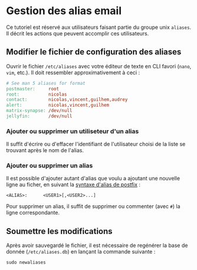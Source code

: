 Gestion des alias email
=======================

Ce tutoriel est réservé aux utilisateurs faisant partie du groupe unix `aliases`.
Il décrit les actions que peuvent accomplir ces utilisateurs.

Modifier le fichier de configuration des aliases
------------------------------------------------

Ouvrir le fichier `/etc/aliases` avec votre éditeur de texte en CLI favori
(`nano`, `vim`, etc.).
Il doit ressembler approximativement à ceci :

```Makefile
# See man 5 aliases for format
postmaster:     root
root:           nicolas
contact:        nicolas,vincent,guilhem,audrey
alert:          nicolas,vincent,guilhem
matrix-synapse: /dev/null
jellyfin:       /dev/null
```

### Ajouter ou supprimer un utiliseteur d'un alias

Il suffit d'écrire ou d'effacer l'identifiant de l'utilisateur choisi de la
liste se trouvant après le nom de l'alias.

### Ajouter ou supprimer un alias

Il est possible d'ajouter autant d'alias que voulu a ajoutant une nouvelle ligne
au ficher, en suivant la [syntaxe d'alias de postfix][1] :

```
<ALIAS>:      <USER1>[,<USER2>...]
```

Pour supprimer un alias, il suffit de supprimer ou commenter (avec `#`) la ligne
correspondante.

Soumettre les modifications
---------------------------

Après avoir sauvegardé le fichier, il est nécessaire de regénérer la base de
donnée (`/etc/aliases.db`) en lançant la commande suivante :

```
sudo newaliases
```

[1]: http://www.postfix.org/aliases.5.html
